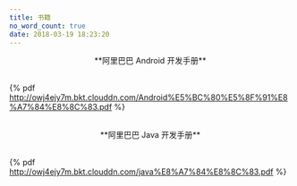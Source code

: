```yaml
---
title: 书籍
no_word_count: true
date: 2018-03-19 18:23:20
---
```


<center>**阿里巴巴 Android 开发手册**</center>

<br>

{% pdf http://owj4ejy7m.bkt.clouddn.com/Android%E5%BC%80%E5%8F%91%E8%A7%84%E8%8C%83.pdf %}

<br>

<center>**阿里巴巴 Java 开发手册**</center>

<br>

{% pdf http://owj4ejy7m.bkt.clouddn.com/java%E8%A7%84%E8%8C%83.pdf %}
